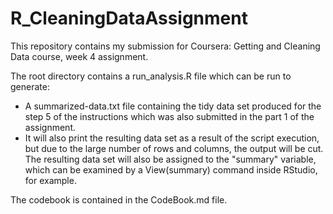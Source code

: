# R_CleaningDataAssignment

This repository contains my submission for Coursera: Getting and Cleaning Data course, week 4 assignment.

The root directory contains a run_analysis.R file which can be run to generate:

* A summarized-data.txt file containing the tidy data set produced for the step 5 of the instructions which was also submitted in the part 1 of the assignment.
* It will also print the resulting data set as a result of the script execution, but due to the large number of rows and columns, the output will be cut. The resulting data set will also be assigned to the "summary" variable, which can be examined by a View(summary) command inside RStudio, for example.

The codebook is contained in the CodeBook.md file.
